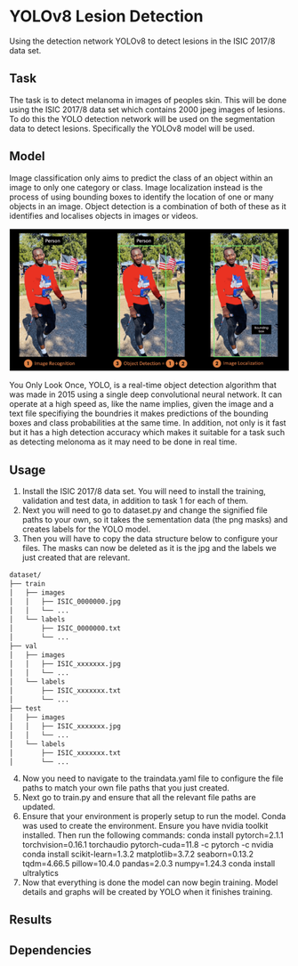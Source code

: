 # YOLOv8 Lesion Detection

Using the detection network YOLOv8 to detect lesions in the ISIC 2017/8 data set.

## Task

The task is to detect melanoma in images of peoples skin. This will be done using the ISIC 
2017/8 data set which contains 2000 jpeg images of lesions. To do this the YOLO detection 
network will be used on the segmentation data to detect lesions. Specifically the YOLOv8 
model will be used.

## Model

Image classification only aims to predict the class of an object within an image to 
only one category or class. Image localization instead is the process of using bounding 
boxes to identify the location of one or many objects in an image. Object detection is a 
combination of both of these as it identifies and localises objects in images or videos. 

![Object Detection Example](readmeimages/ObjectDetection.PNG)

You Only Look Once, YOLO, is a real-time object detection algorithm that was made in 
2015 using a single deep convolutional neural network. It can operate at a high speed 
as, like the name implies, given the image and a text file specifiying the boundries 
it makes predictions of the bounding boxes and class probabilities at the same time. 
In addition, not only is it fast but it has a high detection accuracy which makes it 
suitable for a task such as detecting melonoma as it may need to be done in real time. 

## Usage

1. Install the ISIC 2017/8 data set. You will need to install the training, validation and test data, in addition to task 1 for each of them.
2. Next you will need to go to dataset.py and change the signified file paths to your own, so it takes the sementation data (the png masks) and creates labels for the YOLO model.
3. Then you will have to copy the data structure below to configure your files. The masks can now be deleted as it is the jpg and the labels we just created that are relevant. 
```
dataset/
├── train
│   ├── images
│   │   ├── ISIC_0000000.jpg
│   │   └── ...
│   └── labels
│       ├── ISIC_0000000.txt
│       └── ...
├── val
│   ├── images
│   │   ├── ISIC_xxxxxxx.jpg
│   │   └── ...
│   └── labels
│       ├── ISIC_xxxxxxx.txt
│       └── ...
├── test
│   ├── images
│   │   ├── ISIC_xxxxxxx.jpg
│   │   └── ...
│   └── labels
│       ├── ISIC_xxxxxxx.txt
│       └── ...
```
4. Now you need to navigate to the traindata.yaml file to configure the file paths to match your own file paths that you just created.
5. Next go to train.py and ensure that all the relevant file paths are updated. 
6. Ensure that your environment is properly setup to run the model. Conda was used to create the environment. Ensure you have nvidia toolkit installed. Then run the following commands:
conda install pytorch=2.1.1 torchvision=0.16.1 torchaudio pytorch-cuda=11.8 -c pytorch -c nvidia
conda install scikit-learn=1.3.2 matplotlib=3.7.2 seaborn=0.13.2 tqdm=4.66.5 pillow=10.4.0 pandas=2.0.3 numpy=1.24.3
conda install ultralytics
7. Now that everything is done the model can now begin training. Model details and graphs will be created by YOLO when it finishes training.

## Results



## Dependencies